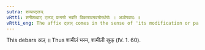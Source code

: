 ```yaml
---
sutra: शम्याष्ट्लञ्
vRtti: शमीशब्दाट् ट्लञ् प्रत्ययो भवति विकारावयवयोरर्थयोः । अञोपवादः ॥
vRtti_eng: The affix ट्लञ् comes in the sense of 'its modification or part', after the word शमी.
---
```

This debars अञ् ॥ Thus शामीलं भस्म, शामीली स्रुक् (IV. 1. 60).
